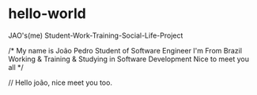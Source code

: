 # hello-world
JAO's(me) Student-Work-Training-Social-Life-Project

/* My name is João Pedro
   Student of Software Engineer
   I'm From Brazil
   Working & Training & Studying
   in Software Development
   Nice to meet you all
*/

// Hello joão, nice meet you too.
